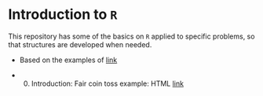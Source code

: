 # Introduction to `R`

This repository has some of the basics on `R` applied to specific problems, so that structures are developed when needed.

  - Based on the examples of [link](https://www.wiley.com/en-us/Probability%2C+Decisions+and+Games%3A+A+Gentle+Introduction+using+R-p-9781119302605)


- 0. Introduction: Fair coin toss example: HTML [link](https://jmsevillam.github.io/R_basics/Notebooks/0.%20Introduction%20to%20R.html)
